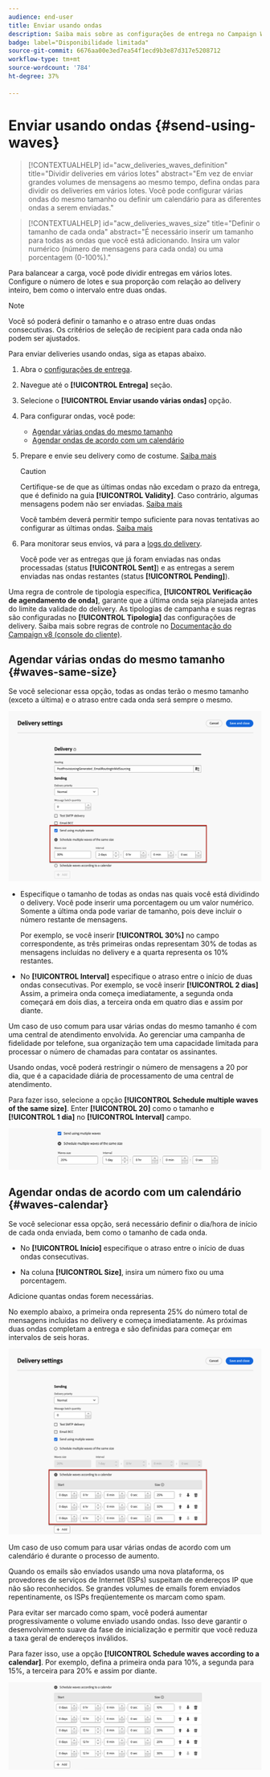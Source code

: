 ```yaml
---
audience: end-user
title: Enviar usando ondas
description: Saiba mais sobre as configurações de entrega no Campaign Web
badge: label="Disponibilidade limitada"
source-git-commit: 6676aa00e3ed7ea54f1ecd9b3e87d317e5208712
workflow-type: tm+mt
source-wordcount: '784'
ht-degree: 37%

---
```



# Enviar usando ondas {#send-using-waves}

>[!CONTEXTUALHELP]
>id="acw_deliveries_waves_definition"
>title="Dividir deliveries em vários lotes"
>abstract="Em vez de enviar grandes volumes de mensagens ao mesmo tempo, defina ondas para dividir os deliveries em vários lotes. Você pode configurar várias ondas do mesmo tamanho ou definir um calendário para as diferentes ondas a serem enviadas."

>[!CONTEXTUALHELP]
>id="acw_deliveries_waves_size"
>title="Definir o tamanho de cada onda"
>abstract="É necessário inserir um tamanho para todas as ondas que você está adicionando. Insira um valor numérico (número de mensagens para cada onda) ou uma porcentagem (0-100%)."

Para balancear a carga, você pode dividir entregas em vários lotes. Configure o número de lotes e sua proporção com relação ao delivery inteiro, bem como o intervalo entre duas ondas.

>[!NOTE]
>
>Você só poderá definir o tamanho e o atraso entre duas ondas consecutivas. Os critérios de seleção de recipient para cada onda não podem ser ajustados.

Para enviar deliveries usando ondas, siga as etapas abaixo.

1. Abra o [configurações de entrega](delivery-settings.md#retries).

1. Navegue até o **[!UICONTROL Entrega]** seção.

1. Selecione o **[!UICONTROL Enviar usando várias ondas]** opção.

1. Para configurar ondas, você pode:

   * [Agendar várias ondas do mesmo tamanho](#waves-same-size)
   * [Agendar ondas de acordo com um calendário](#waves-calendar)

1. Prepare e envie seu delivery como de costume. [Saiba mais](../msg/gs-deliveries.md)

   >[!CAUTION]
   >
   >Certifique-se de que as últimas ondas não excedam o prazo da entrega, que é definido na guia **[!UICONTROL Validity]**. Caso contrário, algumas mensagens podem não ser enviadas. [Saiba mais](delivery-settings.md#validity)
   >
   >Você também deverá permitir tempo suficiente para novas tentativas ao configurar as últimas ondas. [Saiba mais](delivery-settings.md#retries)

1. Para monitorar seus envios, vá para a [logs do delivery](../monitor/delivery-logs.md).

   Você pode ver as entregas que já foram enviadas nas ondas processadas (status **[!UICONTROL Sent]**) e as entregas a serem enviadas nas ondas restantes (status **[!UICONTROL Pending]**).

Uma regra de controle de tipologia específica, **[!UICONTROL Verificação de agendamento de onda]**, garante que a última onda seja planejada antes do limite da validade do delivery. As tipologias de campanha e suas regras são configuradas no **[!UICONTROL Tipologia]** das configurações de delivery. Saiba mais sobre regras de controle no [Documentação do Campaign v8 (console do cliente)](https://experienceleague.adobe.com/docs/campaign/automation/campaign-optimization/control-rules.html).

## Agendar várias ondas do mesmo tamanho {#waves-same-size}

Se você selecionar essa opção, todas as ondas terão o mesmo tamanho (exceto a última) e o atraso entre cada onda será sempre o mesmo.

![](assets/waves-same-size.png)

* Especifique o tamanho de todas as ondas nas quais você está dividindo o delivery. Você pode inserir uma porcentagem ou um valor numérico. Somente a última onda pode variar de tamanho, pois deve incluir o número restante de mensagens.

  Por exemplo, se você inserir **[!UICONTROL 30%]** no campo correspondente, as três primeiras ondas representam 30% de todas as mensagens incluídas no delivery e a quarta representa os 10% restantes.

* No **[!UICONTROL Interval]** especifique o atraso entre o início de duas ondas consecutivas. Por exemplo, se você inserir **[!UICONTROL 2 dias]** Assim, a primeira onda começa imediatamente, a segunda onda começará em dois dias, a terceira onda em quatro dias e assim por diante.

Um caso de uso comum para usar várias ondas do mesmo tamanho é com uma central de atendimento envolvida. Ao gerenciar uma campanha de fidelidade por telefone, sua organização tem uma capacidade limitada para processar o número de chamadas para contatar os assinantes.

Usando ondas, você poderá restringir o número de mensagens a 20 por dia, que é a capacidade diária de processamento de uma central de atendimento.

Para fazer isso, selecione a opção **[!UICONTROL Schedule multiple waves of the same size]**. Enter **[!UICONTROL 20]** como o tamanho e **[!UICONTROL 1 dia]** no **[!UICONTROL Interval]** campo.

![](assets/waves-call-center.png)

## Agendar ondas de acordo com um calendário {#waves-calendar}

Se você selecionar essa opção, será necessário definir o dia/hora de início de cada onda enviada, bem como o tamanho de cada onda.

* No **[!UICONTROL Início]** especifique o atraso entre o início de duas ondas consecutivas.

* Na coluna **[!UICONTROL Size]**, insira um número fixo ou uma porcentagem.

Adicione quantas ondas forem necessárias.

No exemplo abaixo, a primeira onda representa 25% do número total de mensagens incluídas no delivery e começa imediatamente. As próximas duas ondas completam a entrega e são definidas para começar em intervalos de seis horas.

![](assets/waves-calendar.png)

Um caso de uso comum para usar várias ondas de acordo com um calendário é durante o processo de aumento.

Quando os emails são enviados usando uma nova plataforma, os provedores de serviços de Internet (ISPs) suspeitam de endereços IP que não são reconhecidos. Se grandes volumes de emails forem enviados repentinamente, os ISPs freqüentemente os marcam como spam.

Para evitar ser marcado como spam, você poderá aumentar progressivamente o volume enviado usando ondas. Isso deve garantir o desenvolvimento suave da fase de inicialização e permitir que você reduza a taxa geral de endereços inválidos.

Para fazer isso, use a opção **[!UICONTROL Schedule waves according to a calendar]**. Por exemplo, defina a primeira onda para 10%, a segunda para 15%, a terceira para 20% e assim por diante.

![](assets/waves-ramp-up.png)



